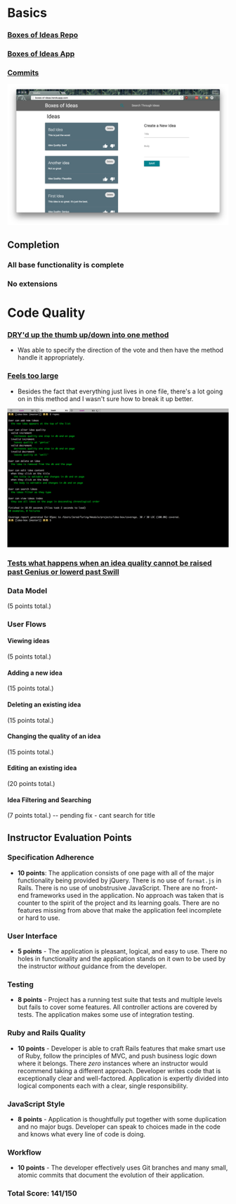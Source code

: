 # Basics

### [Boxes of Ideas Repo](http://github.com/JaredRoth/idea-box)

### [Boxes of Ideas App](http://boxes-of-ideas.herokuapp.com/)

### [Commits](https://github.com/JaredRoth/idea-box/commits/master)

![Boxes of Ideas](images/jared-roth-screenshot.png)

## Completion

### All base functionality is complete

### No extensions

# Code Quality

### [DRY'd up the thumb up/down into one method](https://github.com/JaredRoth/idea-box/blob/770257083d67ccdb0d053dc132b4e61e5e752c03/app/assets/javascripts/idea_box.js#L56-L68)
* Was able to specify the direction of the vote and then have the method handle it appropriately.

### [Feels too large](https://github.com/JaredRoth/idea-box/blob/770257083d67ccdb0d053dc132b4e61e5e752c03/app/assets/javascripts/idea_box.js#L70-L90)
* Besides the fact that everything just lives in one file, there's a lot going on in this method and I wasn't sure how to break it up better.

![Boxes of Ideas](images/jared-roth-test-output.png)

### [Tests what happens when an idea quality cannot be raised past Genius or lowerd past Swill](https://github.com/JaredRoth/idea-box/blob/master/spec/features/user_can_alter_idea_quality_spec.rb)

### Data Model

(5 points total.)

### User Flows

#### Viewing ideas

(5 points total.)

#### Adding a new idea

(15 points total.)

#### Deleting an existing idea

(15 points total.)

#### Changing the quality of an idea

(15 points total.)

#### Editing an existing idea

(20 points total.)

#### Idea Filtering and Searching

(7 points total.) -- pending fix - cant search for title

## Instructor Evaluation Points

### Specification Adherence

* **10 points**: The application consists of one page with all of the major functionality being provided by jQuery. There is no use of `format.js` in Rails. There is no use of unobstrusive JavaScript. There are no front-end frameworks used in the application. No approach was taken that is counter to the spirit of the project and its learning goals. There are no features missing from above that make the application feel incomplete or hard to use.

### User Interface

* **5 points** - The application is pleasant, logical, and easy to use. There no holes in functionality and the application stands on it own to be used by the instructor _without_ guidance from the developer.

### Testing

* **8 points** - Project has a running test suite that tests and multiple levels but fails to cover some features. All controller actions are covered by tests. The application makes some use of integration testing.

### Ruby and Rails Quality

* **10 points** - Developer is able to craft Rails features that make smart use of Ruby, follow the principles of MVC, and push business logic down where it belongs. There _zero_ instances where an instructor would recommend taking a different approach. Developer writes code that is exceptionally clear and well-factored. Application is expertly divided into logical components each with a clear, single responsibility.

### JavaScript Style

* **8 points** - Application is thoughtfully put together with some duplication and no major bugs. Developer can speak to choices made in the code and knows what every line of code is doing.

### Workflow

* **10 points** - The developer effectively uses Git branches and many small, atomic commits that document the evolution of their application.


### Total Score: 141/150
